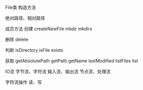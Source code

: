 File类
构造方法


绝对路径、相对路径

成员方法
创建
createNewFile
mkdir
mkdirs

删除
delete

判断
isDirectory
isFile
exists

获取
getAbsolutePath
getPath
getName
lastModified
listFiles
list


IO流
字节流、字符流
输入流、输出流
节点流、处理流

字符流操作 读、写



